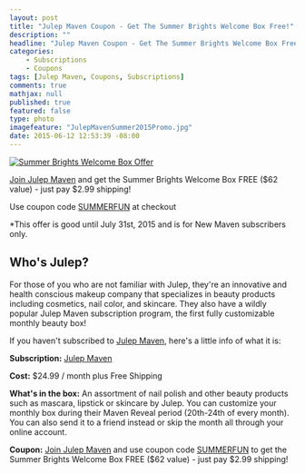 ```yaml
---
layout: post
title: "Julep Maven Coupon - Get The Summer Brights Welcome Box Free!"
description: ""
headline: "Julep Maven Coupon - Get The Summer Brights Welcome Box Free!"
categories: 
    - Subscriptions
    - Coupons
tags: [Julep Maven, Coupons, Subscriptions]
comments: true
mathjax: null
published: true
featured: false
type: photo
imagefeature: "JulepMavenSummer2015Promo.jpg"
date: 2015-06-12 12:53:39 -08:00
---
```

<a target="_blank" href="http://shareasale.com/r.cfm?b=729302&amp;u=1115177&amp;m=49325&amp;urllink=&amp;afftrack="><img src="http://static.shareasale.com/image/49325/summerbrights-banner_og_500x500.jpg" border="0" alt="Summer Brights Welcome Box Offer" /></a>

<p><a href="http://www.shareasale.com/u.cfm?d=267020&m=49325&u=1115177">Join Julep Maven</a> and get the Summer Brights Welcome Box FREE ($62 value) - just pay $2.99 shipping!</p> 

<p>Use coupon code <a href="http://www.shareasale.com/u.cfm?d=267020&m=49325&u=1115177">SUMMERFUN</a> at checkout</p>

*This offer is good until July 31st, 2015 and is for New Maven subscribers only.

## Who's Julep?
<p>For those of you who are not familiar with Julep, they're an innovative and health conscious makeup company that specializes in beauty products including cosmetics, nail color, and skincare. 
They also have a wildly popular Julep Maven subscription program, the first fully customizable monthly beauty box!</p>

<p>If you haven't subscribed to <a href="http://www.shareasale.com/u.cfm?d=267020&m=49325&u=1115177">Julep Maven</a>, here's a little info of what it is:</p>

<p><b>Subscription:</b> <a href="http://www.shareasale.com/u.cfm?d=267020&m=49325&u=1115177">Julep Maven</a></p>
<p><b>Cost:</b> $24.99 / month plus Free Shipping</p>
<p><b>What's in the box:</b> An assortment of nail polish and other beauty products such as mascara, lipstick or skincare by Julep. 
You can customize your monthly box during their Maven Reveal period (20th-24th of every month). 
You can also send it to a friend instead or skip the month all through your online account.</p>
<p><b>Coupon:</b> <a href="http://www.shareasale.com/u.cfm?d=267020&m=49325&u=1115177">Join Julep Maven</a> and use coupon code <a href="http://www.shareasale.com/u.cfm?d=267020&m=49325&u=1115177">SUMMERFUN</a> to get the Summer Brights Welcome Box FREE ($62 value) - just pay $2.99 shipping!</p>
